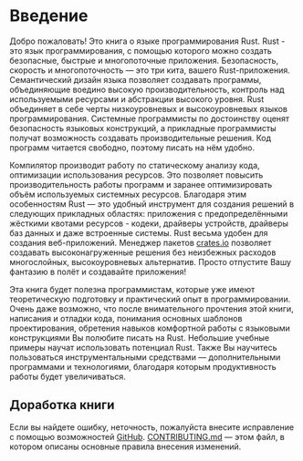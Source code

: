# Введение
Добро пожаловать! Это книга о языке программирования Rust.
Rust - это язык программирования, с помощью которого можно создать безопасные,
быстрые и многопоточные приложения. Безопасность, скорость и многопоточность —
это три кита, вашего Rust-приложения. Семантический дизайн языка позволяет создавать
программы, объединяющие воедино высокую производительность, контроль над используемыми
ресурсами и абстракции высокого уровня. Rust объединяет в себе черты низкоуровневых
и высокоуровневых языков программирования. Системные программисты по достоинству
оценят безопасность языковых конструкций, а прикладные программисты получат возможность
создавать производительные решения. Код программ читается свободно, поэтому писать
на нём удобно.

Компилятор производит работу по статическому анализу кода, оптимизации использования
ресурсов. Это позволяет повысить производительность работы программ и заранее
оптимизировать объём используемых системных ресурсов. Благодаря этим особенностям
Rust — это удобный инструмент для создания решений в следующих прикладных областях:
приложения с предопределёнными жёсткими квотами ресурсов - кодеки, драйверы устройств,
драйверы баз данных и даже встроенные системы. Rust весьма удобен для создания
веб-приложений. Менеджер пакетов [crates.io] позволяет создавать высоконагруженные
решения без неизбежных расходов многослойных, высокоуровневых альтернатив. Просто
отпустите Вашу фантазию в полёт и создавайте приложения!

[crates.io]: https://crates.io/

Эта книга будет полезна программистам, которые уже имеют теоретическую подготовку и
практический опыт в программировании. Очень даже возможно, что после внимательного
прочтения этой книги, написания и отладки кода, понимания основных шаблонов проектирования,
обретения навыков комфортной работы с языковыми конструкциями Вы полюбите писать
на Rust. Небольшие учебные примеры научат использовать потенциал Rust. Также Вы
научитесь пользоваться инструментальными средствами — дополнительными программами
и технологиями, благодаря которым продуктивность работы будет увеличиваться.

## Доработка книги

Если вы найдете ошибку, неточность, пожалуйста внесите исправление с помощью возможностей
[GitHub]. [CONTRIBUTING.md] — этом файл, в котором описаны основные правила
внесения изменений.

[GitHub]: https://github.com/rust-lang/book
[CONTRIBUTING.md]: https://github.com/rust-lang/book/blob/master/CONTRIBUTING.md

